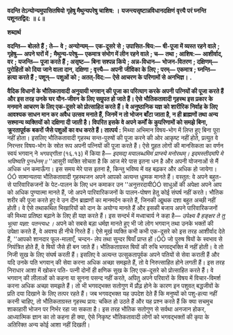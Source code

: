 **वदन्ति तेऽन्योन्यमुपासितषियो** **गृहेषु मैथुन्यपरेषु चाशिष: ।** **यजन्त्यसृष्टान्नविधानदक्षिणं** **वृत्त्यै परं घ्नन्ति पशूनतद्विद: ॥ ८॥** 

**शब्दार्थ** 

**वदन्ति—** **बोलते हैं** **; ते—** **वे** **; अन्योन्यम्—** **एक-दूसरे से** **; उपासित-षिय:—** **षी-पूजा में व्यस्त रहने वाले** **; गृहेषु—** **अपने घरों में** **;** **मैथुन्य-परेषु—** **एकमात्र संभोग में लीन रहने वाले** **; च—** **तथा** **; आशिष:—** **आशीर्वाद, वर** **; यजन्ति—** **पूजा करते हैं** **; असृष्ट—** **बिना सश्पन्न किये** **; अन्न-विधान—** **भोजन-वितरण** **; दक्षिणम्—** **पुरोहितों को दिया जाने वाला दान, दक्षिणा** **; वृत्त्यै—** **अपनी** **जीविका के लिए** **; परम्—** **एकमात्र** **; घ्नन्ति—** **हत्या करते हैं** **; पशून्—** **पशुओं को** **; अतत्-विद:—** **ऐसे आचरण के परिणामों से** **अनभिज्ञ।** **.** 

**वैदिक विधानों के भौतिकतावादी अनुयायी भगवान् की पूजा का परित्याग करके अपनी** **पत्नियों की पूजा करते हैं और इस तरह उनके घर यौन-जीवन के लिए समॢपत हो जाते हैं। ऐसे** **भौतिकतावादी गृहस्थ इस प्रकार के मनमाने आचरण के लिए एक-दूसरे को प्रोत्साहित करते** **हैं। वे अनुष्ठानिक यज्ञ को शारीरिक निर्वाह के लिए आवश्यक साधन मान कर अवैध उत्सव** **मनाते हैं, जिनमें न तो भोजन बाँटा जाता है, न ही ब्राह्मणों तथा अन्य सश्मान्य व्यक्तियों को** **दक्षिणा दी जाती है। विपरित इसके वे अपने कर्मों के कुपरिणामों को समझे बिना, क्रूरतापूर्वक** **बकरों जैसे पशुओं का वध करते हैं।** **तात्पर्य :** मिथ्या अभिमान विषय-भोग में लिप्त हुए बिना पूरा नहीं होता। इसलिए भौतिकतावादी गृहस्थ सन्त-पुरुषों की पूजा करने की ओर आकृष्ट नहीं होते, प्रत्युत वे निरन्तर विषय-भोग के स्रोत रूप अपनी पत्नियों की पूजा करते हैं। ऐसे गॢहत लोगों की मानसिकता का वर्णन स्वयं भगवान् ने *भगवद्गीता* (१६.१३) में किया है— *इदमद्य मयालब्धमिमं प्राप्स्ये मनोरथम्।* *इदमस्तीदमपि मे भविष्यति पुनर्धनम्॥* ''आसुरी व्यक्ति सोचता है कि आज मेरे पास इतना धन है और अपनी योजनाओं से मैं अधिक धन कमाऊँगा। इस समय मेरे पास इतना है, किन्तु भविष्य में वह बढ़कर और अधिक हो जायेगा।ÓÓ सामान्यतया भौतिकतावादी गृहस्थजन अपने आपको अत्यन्त धाॢमक मानते हैं। वस्तुत: वे अपने बहुत-से पारिवारिकजनों के पेट-पालन के लिए धन कमाकर उन ''अनुत्तरदायीÓÓ साधुओं की अपेक्षा अपने आप को अधिक पुण्यात्मा मानते हैं, जो अपने पारिवारिकजनों के पालन-पोषण हेतु कोई संघर्ष नहीं करते। भौतिक शरीर की पूजा करते हुए वे उन दीन ब्राह्मणों का मानमर्दन करते हैं, जिनकी आॢथक दशा बहुत अच्छी नहीं होती। वे ऐसे तथाकथित भिखारियों को दान के अयोग्य मानते हैं और इसकी बजाय अपने पारिवारिकजनों की मिथ्या प्रतिष्ठा बढ़ाने के लिए ही यज्ञ करते हैं। इस सन्दर्भ में मध्वाचार्य ने कहा है— *उपेक्ष्य वै हङ्क्षर ते तु भूत्वा यज्ञा: पतन्त्यध:।* अपने को सबसे बड़ा धर्मज्ञ मानते हुए भी जो लोग भगवान् तथा उनके भक्तों की उपेक्षा करते हैं, वे अवश्य ही नीचे गिरते हैं। ऐसे मूर्ख व्यक्ति कभी कभी एक-दूसरे को इस तरह आशीर्वाद देते हैं, ''आपको शानदार फूल-मालाएँ, चन्दन- लेप तथा सुन्दर षियाँ प्राप्त हों।ÓÓ जो पुरुष षियों के स्वभाव से नियंत्रित होते हैं, वे षियों जैसे ही बन जाते हैं। भौतिकताग्रस्त षियों की रुचि भगवद्भक्ति में नहीं होती। वे तो निजी सुख के लिए संघर्ष करती हैं। इसलिए वे अत्यन्त उत्सुकतापूर्वक अपने पतियों से सेवा कराती हैं और यदि उनके पति भगवान् की सेवा करना अधिक अच्छा समझते हैं, तो वे निरुत्साहित होने लगती हैं। इस तरह निराधार आशा में खोकर पति- पत्नी दोनों ही क्षणिक सुख के लिए एक-दूसरे को प्रोत्साहित करते हैं। वे भगवान् की लीलाओं को कहना या सुनना पसन्द नहीं करते, अपितु अपने परिवारों के विषय में विचार-विमर्श करना अधिक अच्छा समझते हैं। तो भी भगवद्भक्त सतोगुण में प्रौढ़ होने के कारण इन पशुवत् बद्धजीवों के प्रति दया दिखाने के लिए तत्पर रहते हैं। जब भगवद्भक्त यह उपदेश देते हैं कि मनुष्यों को पशु-हत्या नहीं करनी चाहिए, तो भौतिकताग्रस्त गृहस्थ प्राय: चकित हो उठते हैं और यह प्रश्न करते हैं कि क्या सचमुच शाकाहारी भोजन पर निर्भर रहा जा सकता है। इस तरह भौतिक सतोगुण से सर्वथा अनजान होकर, आध्यात्मिक ज्ञान का तो कहना ही क्या, ऐसे निकृष्ट भौतिकतावादी लोगों को भगवद्भक्तों की कृपा के अतिरिक्त अन्य कोई आशा नहीं दिखती।  